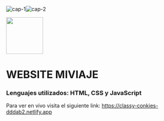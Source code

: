 
![cap-1](https://user-images.githubusercontent.com/126286018/227401680-d71f391b-8a15-4574-924a-0cd81cc02f14.png)![cap-2](https://user-images.githubusercontent.com/126286018/227401676-82ca93bd-01a5-4b97-af65-7b12535396a2.png)


<div class="header" aling="center"> 
    <img src="cap-1.jpg" width="100"/>

<h1 aling="center">WEBSITE MIVIAJE</h1>
<h3 aling="center">Lenguajes utilizados: HTML, CSS y JavaScript</h3>


Para ver en vivo visita el siguiente link: https://classy-conkies-dddab2.netlify.app
